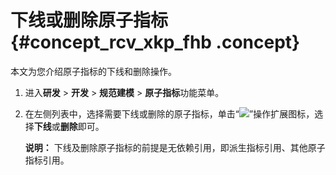 # 下线或删除原子指标 {#concept_rcv_xkp_fhb .concept}

本文为您介绍原子指标的下线和删除操作。

1.  进入**研发** \> **开发** \> **规范建模** \> **原子指标**功能菜单。
2.  在左侧列表中，选择需要下线或删除的原子指标，单击“![](http://static-aliyun-doc.oss-cn-hangzhou.aliyuncs.com/assets/img/149433/156134698041498_zh-CN.png)”操作扩展图标，选择**下线**或**删除**即可。

    **说明：** 下线及删除原子指标的前提是无依赖引用，即派生指标引用、其他原子指标引用。


